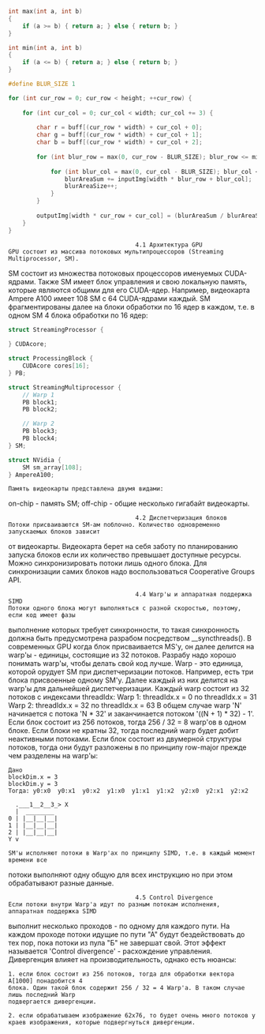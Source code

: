 ```c
int max(int a, int b)
{
    if (a >= b) { return a; } else { return b; }
}

int min(int a, int b)
{
    if (a <= b) { return a; } else { return b; }
}

#define BLUR_SIZE 1

for (int cur_row = 0; cur_row < height; ++cur_row) {
	
	for (int cur_col = 0; cur_col < width; cur_col += 3) {
		
		char r = buff[(cur_row * width) + cur_col + 0];
		char g = buff[(cur_row * width) + cur_col + 1];
		char b = buff[(cur_row * width) + cur_col + 2];
		
		for (int blur_row = max(0, cur_row - BLUR_SIZE); blur_row <= min(height, cur_row + BLUR_SIZE); ++blur_row) {
			
			for (int blur_col = max(0, cur_col - BLUR_SIZE); blur_col <= min(width, cur_col + BLUR_SIZE); ++blur_col) {
				blurAreaSum += inputImg[width * blur_row + blur_col];
				blurAreaSize++;
			}
		}
		
		outputImg[width * cur_row + cur_col] = (blurAreaSum / blurAreaSize);
	}
}
```
										4.1 Архитектура GPU
	GPU состоит из массива потоковых мультипроцессоров (Streaming Multiprocessor, SM).
SM состоит из множества потоковых процессоров именуемых CUDA-ядрами. Также SM имеет блок управления и свою локальную память, которые являются общими для его CUDA-ядер. Например, видеокарта Ampere A100 имеет 108 SM с 64 CUDA-ядрами каждый.
	SM фрагментированы далее на блоки обработки по 16 ядер в каждом, т.е. в одном SM 4 блока
обработки по 16 ядер:

```c
struct StreamingProcessor {
	
} CUDAcore;

struct ProcessingBlock {
	CUDAcore cores[16];
} PB;

struct StreamingMultiprocessor {
	// Warp 1
	PB block1;
	PB block2;

	// Warp 2
	PB block3;
	PB block4;
} SM;

struct NVidia {
	SM sm_array[108];
} AmpereA100;
```
	Память видеокарты представлена двумя видами:
on-chip  - память SM;
off-chip - общие несколько гигабайт видеокарты.



										4.2 Диспетчеризация блоков
	Потоки присваиваются SM-ам поблочно. Количество одновременно запускаемых блоков зависит
от видеокарты. Видеокарта берет на себя заботу по планированию запуска блоков если их
количество превышает доступные ресурсы.
	Можно синхронизировать потоки лишь одного блока. Для синхронизации самих блоков надо
воспользоваться Cooperative Groups API.



										4.4 Warp'ы и аппаратная поддержка SIMD
	Потоки одного блока могут выполняться с разной скоростью, поэтому, если код имеет фазы
выполнение которых требует синхронности, то такая синхронность должна быть предусмотрена
разрабом посредством __syncthreads().
	В современных GPU когда блок присваивается MS'у, он далее делится на warp'ы - единицы,
состоящие из 32 потоков. Разрабу надо хорошо понимать warp'ы, чтобы делать свой код лучше.
	Warp - это единица, которой орудует SM при диспетчеризации потоков. Например, есть три
блока присвоенные одному SM'у. Далее каждый из них делится на warp'ы для дальнейшей
диспетчеризации. Каждый warp состоит из 32 потоков с индексами threadIdx:
	Warp 1: threadIdx.x = 0 по threadIdx.x = 31
	Warp 2: threadIdx.x = 32 по threadIdx.x = 63
В общем случае warp 'N' начинается с потока 'N * 32' и заканчинается потоком
'((N + 1) * 32) - 1'. Если блок состоит из 256 потоков, тогда 256 / 32 = 8 warp'ов в одном
блоке. Если блоки не кратны 32, тогда последний warp будет добит неактивными потоками.
	Если блок состоит из двумерной структуры потоков, тогда они будут разложены в по
принципу row-major прежде чем разделены на warp'ы:

	Дано
	blockDim.x = 3
	blockDim.y = 3
	Тогда: y0:x0  y0:x1  y0:x2  y1:x0  y1:x1  y1:x2  y2:x0  y2:x1  y2:x2

	  .___1__2__3_> X
	  |	 ________
	0 |	|__|__|__|
	1 |	|__|__|__|
	2 |	|__|__|__|
	Y v

	SM'ы исполняют потоки в Warp'ах по принципу SIMD, т.е. в каждый момент времени все
потоки выполняют одну общую для всех инструкцию но при этом обрабатывают разные данные.



										4.5 Control Divergence
	Если потоки внутри Warp'а идут по разным потокам исполнения, аппаратная поддержка SIMD
выполнит несколько проходов - по одному для каждого пути. На каждом проходе потоки идущие по пути "А" будут бездействовать до тех пор, пока потоки из пула "Б" не завершат свой. Этот эффект называется 'Control divergence' - расхождение управления.
	Дивергенция влияет на производительность, однако есть нюансы:
	
	1. если блок состоит из 256 потоков, тогда для обработки вектора A[1000] понадобится 4
	блока. Один такой блок содержит 256 / 32 = 4 Warp'а. В таком случае лишь последний Warp
	подвергается дивергенции.
	
	2. если обрабатываем изображение 62х76, то будет очень много потоков у краев изображения, которые подвергнуться дивергенции.
	
